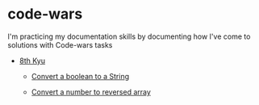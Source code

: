# code-wars

I'm practicing my documentation skills by documenting how I've come to solutions with Code-wars tasks

- [8th Kyu](/8th-kyu/README.md)

  - [Convert a boolean to a String](/8th-kyu/Convert_a_Boolean_to_a_String/README.md)

  - [Convert a number to reversed array](/8th-kyu/Convert_number_to_reversed_array_of_digits/README.md)
